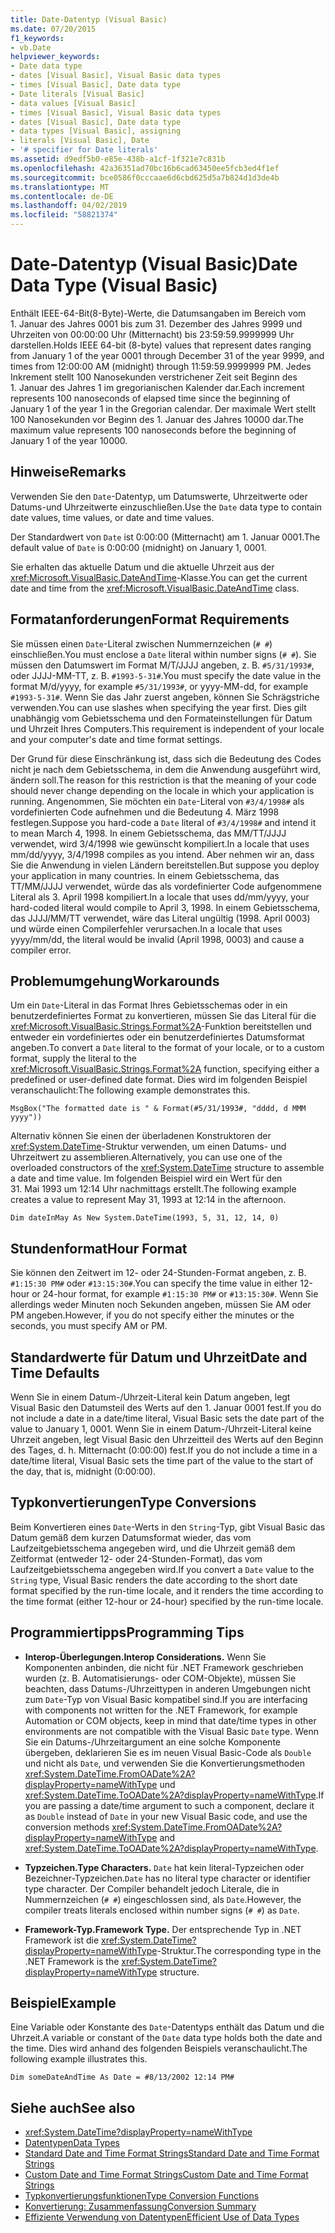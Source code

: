 ```yaml
---
title: Date-Datentyp (Visual Basic)
ms.date: 07/20/2015
f1_keywords:
- vb.Date
helpviewer_keywords:
- Date data type
- dates [Visual Basic], Visual Basic data types
- times [Visual Basic], Date data type
- Date literals [Visual Basic]
- data values [Visual Basic]
- times [Visual Basic], Visual Basic data types
- dates [Visual Basic], Date data type
- data types [Visual Basic], assigning
- literals [Visual Basic], Date
- '# specifier for Date literals'
ms.assetid: d9edf5b0-e85e-438b-a1cf-1f321e7c831b
ms.openlocfilehash: 42a36351ad70bc16b6cad63450ee5fcb3ed4f1ef
ms.sourcegitcommit: bce0586f0cccaae6d6cbd625d5a7b824d1d3de4b
ms.translationtype: MT
ms.contentlocale: de-DE
ms.lasthandoff: 04/02/2019
ms.locfileid: "58821374"
---
```

# <a name="date-data-type-visual-basic"></a><span data-ttu-id="fe0fd-102">Date-Datentyp (Visual Basic)</span><span class="sxs-lookup"><span data-stu-id="fe0fd-102">Date Data Type (Visual Basic)</span></span>
<span data-ttu-id="fe0fd-103">Enthält IEEE-64-Bit(8-Byte)-Werte, die Datumsangaben im Bereich vom 1. Januar des Jahres 0001 bis zum 31. Dezember des Jahres 9999 und Uhrzeiten von 00:00:00 Uhr (Mitternacht) bis 23:59:59.9999999 Uhr darstellen.</span><span class="sxs-lookup"><span data-stu-id="fe0fd-103">Holds IEEE 64-bit (8-byte) values that represent dates ranging from January 1 of the year 0001 through December 31 of the year 9999, and times from 12:00:00 AM (midnight) through 11:59:59.9999999 PM.</span></span> <span data-ttu-id="fe0fd-104">Jedes Inkrement stellt 100 Nanosekunden verstrichener Zeit seit Beginn des 1. Januar des Jahres 1 im gregorianischen Kalender dar.</span><span class="sxs-lookup"><span data-stu-id="fe0fd-104">Each increment represents 100 nanoseconds of elapsed time since the beginning of January 1 of the year 1 in the Gregorian calendar.</span></span> <span data-ttu-id="fe0fd-105">Der maximale Wert stellt 100 Nanosekunden vor Beginn des 1. Januar des Jahres 10000 dar.</span><span class="sxs-lookup"><span data-stu-id="fe0fd-105">The maximum value represents 100 nanoseconds before the beginning of January 1 of the year 10000.</span></span>  
  
## <a name="remarks"></a><span data-ttu-id="fe0fd-106">Hinweise</span><span class="sxs-lookup"><span data-stu-id="fe0fd-106">Remarks</span></span>  
 <span data-ttu-id="fe0fd-107">Verwenden Sie den `Date`-Datentyp, um Datumswerte, Uhrzeitwerte oder Datums-und Uhrzeitwerte einzuschließen.</span><span class="sxs-lookup"><span data-stu-id="fe0fd-107">Use the `Date` data type to contain date values, time values, or date and time values.</span></span>  
  
 <span data-ttu-id="fe0fd-108">Der Standardwert von `Date` ist 0:00:00 (Mitternacht) am 1. Januar 0001.</span><span class="sxs-lookup"><span data-stu-id="fe0fd-108">The default value of `Date` is 0:00:00 (midnight) on January 1, 0001.</span></span>  
  
 <span data-ttu-id="fe0fd-109">Sie erhalten das aktuelle Datum und die aktuelle Uhrzeit aus der <xref:Microsoft.VisualBasic.DateAndTime>-Klasse.</span><span class="sxs-lookup"><span data-stu-id="fe0fd-109">You can get the current date and time from the <xref:Microsoft.VisualBasic.DateAndTime> class.</span></span>  
  
## <a name="format-requirements"></a><span data-ttu-id="fe0fd-110">Formatanforderungen</span><span class="sxs-lookup"><span data-stu-id="fe0fd-110">Format Requirements</span></span>  
 <span data-ttu-id="fe0fd-111">Sie müssen einen `Date`-Literal zwischen Nummernzeichen (`# #`) einschließen.</span><span class="sxs-lookup"><span data-stu-id="fe0fd-111">You must enclose a `Date` literal within number signs (`# #`).</span></span> <span data-ttu-id="fe0fd-112">Sie müssen den Datumswert im Format M/T/JJJJ angeben, z. B. `#5/31/1993#`, oder JJJJ-MM-TT, z. B. `#1993-5-31#`.</span><span class="sxs-lookup"><span data-stu-id="fe0fd-112">You must specify the date value in the format M/d/yyyy, for example `#5/31/1993#`, or yyyy-MM-dd, for example `#1993-5-31#`.</span></span> <span data-ttu-id="fe0fd-113">Wenn Sie das Jahr zuerst angeben, können Sie Schrägstriche verwenden.</span><span class="sxs-lookup"><span data-stu-id="fe0fd-113">You can use slashes when specifying the year first.</span></span>  <span data-ttu-id="fe0fd-114">Dies gilt unabhängig vom Gebietsschema und den Formateinstellungen für Datum und Uhrzeit Ihres Computers.</span><span class="sxs-lookup"><span data-stu-id="fe0fd-114">This requirement is independent of your locale and your computer's date and time format settings.</span></span>  
  
 <span data-ttu-id="fe0fd-115">Der Grund für diese Einschränkung ist, dass sich die Bedeutung des Codes nicht je nach dem Gebietsschema, in dem die Anwendung ausgeführt wird, ändern soll.</span><span class="sxs-lookup"><span data-stu-id="fe0fd-115">The reason for this restriction is that the meaning of your code should never change depending on the locale in which your application is running.</span></span> <span data-ttu-id="fe0fd-116">Angenommen, Sie möchten ein `Date`-Literal von `#3/4/1998#` als vordefinierten Code aufnehmen und die Bedeutung 4. März 1998 festlegen.</span><span class="sxs-lookup"><span data-stu-id="fe0fd-116">Suppose you hard-code a `Date` literal of `#3/4/1998#` and intend it to mean March 4, 1998.</span></span> <span data-ttu-id="fe0fd-117">In einem Gebietsschema, das MM/TT/JJJJ verwendet, wird 3/4/1998 wie gewünscht kompiliert.</span><span class="sxs-lookup"><span data-stu-id="fe0fd-117">In a locale that uses mm/dd/yyyy, 3/4/1998 compiles as you intend.</span></span> <span data-ttu-id="fe0fd-118">Aber nehmen wir an, dass Sie die Anwendung in vielen Ländern bereitstellen.</span><span class="sxs-lookup"><span data-stu-id="fe0fd-118">But suppose you deploy your application in many countries.</span></span> <span data-ttu-id="fe0fd-119">In einem Gebietsschema, das TT/MM/JJJJ verwendet, würde das als vordefinierter Code aufgenommene Literal als 3. April 1998 kompiliert.</span><span class="sxs-lookup"><span data-stu-id="fe0fd-119">In a locale that uses dd/mm/yyyy, your hard-coded literal would compile to April 3, 1998.</span></span> <span data-ttu-id="fe0fd-120">In einem Gebietsschema, das JJJJ/MM/TT verwendet, wäre das Literal ungültig (1998. April 0003) und würde einen Compilerfehler verursachen.</span><span class="sxs-lookup"><span data-stu-id="fe0fd-120">In a locale that uses yyyy/mm/dd, the literal would be invalid (April 1998, 0003) and cause a compiler error.</span></span>  
  
## <a name="workarounds"></a><span data-ttu-id="fe0fd-121">Problemumgehung</span><span class="sxs-lookup"><span data-stu-id="fe0fd-121">Workarounds</span></span>  
 <span data-ttu-id="fe0fd-122">Um ein `Date`-Literal in das Format Ihres Gebietsschemas oder in ein benutzerdefiniertes Format zu konvertieren, müssen Sie das Literal für die <xref:Microsoft.VisualBasic.Strings.Format%2A>-Funktion bereitstellen und entweder ein vordefiniertes oder ein benutzerdefiniertes Datumsformat angeben.</span><span class="sxs-lookup"><span data-stu-id="fe0fd-122">To convert a `Date` literal to the format of your locale, or to a custom format, supply the literal to the <xref:Microsoft.VisualBasic.Strings.Format%2A> function, specifying either a predefined or user-defined date format.</span></span> <span data-ttu-id="fe0fd-123">Dies wird im folgenden Beispiel veranschaulicht:</span><span class="sxs-lookup"><span data-stu-id="fe0fd-123">The following example demonstrates this.</span></span>  
  
```  
MsgBox("The formatted date is " & Format(#5/31/1993#, "dddd, d MMM yyyy"))  
```  
  
 <span data-ttu-id="fe0fd-124">Alternativ können Sie einen der überladenen Konstruktoren der <xref:System.DateTime>-Struktur verwenden, um einen Datums- und Uhrzeitwert zu assemblieren.</span><span class="sxs-lookup"><span data-stu-id="fe0fd-124">Alternatively, you can use one of the overloaded constructors of the <xref:System.DateTime> structure to assemble a date and time value.</span></span> <span data-ttu-id="fe0fd-125">Im folgenden Beispiel wird ein Wert für den 31. Mai 1993 um 12:14 Uhr nachmittags erstellt.</span><span class="sxs-lookup"><span data-stu-id="fe0fd-125">The following example creates a value to represent May 31, 1993 at 12:14 in the afternoon.</span></span>  
  
```  
Dim dateInMay As New System.DateTime(1993, 5, 31, 12, 14, 0)  
```  
  
## <a name="hour-format"></a><span data-ttu-id="fe0fd-126">Stundenformat</span><span class="sxs-lookup"><span data-stu-id="fe0fd-126">Hour Format</span></span>  
 <span data-ttu-id="fe0fd-127">Sie können den Zeitwert im 12- oder 24-Stunden-Format angeben, z. B. `#1:15:30 PM#` oder `#13:15:30#`.</span><span class="sxs-lookup"><span data-stu-id="fe0fd-127">You can specify the time value in either 12-hour or 24-hour format, for example `#1:15:30 PM#` or `#13:15:30#`.</span></span> <span data-ttu-id="fe0fd-128">Wenn Sie allerdings weder Minuten noch Sekunden angeben, müssen Sie AM oder PM angeben.</span><span class="sxs-lookup"><span data-stu-id="fe0fd-128">However, if you do not specify either the minutes or the seconds, you must specify AM or PM.</span></span>  
  
## <a name="date-and-time-defaults"></a><span data-ttu-id="fe0fd-129">Standardwerte für Datum und Uhrzeit</span><span class="sxs-lookup"><span data-stu-id="fe0fd-129">Date and Time Defaults</span></span>  
 <span data-ttu-id="fe0fd-130">Wenn Sie in einem Datum-/Uhrzeit-Literal kein Datum angeben, legt Visual Basic den Datumsteil des Werts auf den 1. Januar 0001 fest.</span><span class="sxs-lookup"><span data-stu-id="fe0fd-130">If you do not include a date in a date/time literal, Visual Basic sets the date part of the value to January 1, 0001.</span></span> <span data-ttu-id="fe0fd-131">Wenn Sie in einem Datum-/Uhrzeit-Literal keine Uhrzeit angeben, legt Visual Basic den Uhrzeitteil des Werts auf den Beginn des Tages, d. h. Mitternacht (0:00:00) fest.</span><span class="sxs-lookup"><span data-stu-id="fe0fd-131">If you do not include a time in a date/time literal, Visual Basic sets the time part of the value to the start of the day, that is, midnight (0:00:00).</span></span>  
  
## <a name="type-conversions"></a><span data-ttu-id="fe0fd-132">Typkonvertierungen</span><span class="sxs-lookup"><span data-stu-id="fe0fd-132">Type Conversions</span></span>  
 <span data-ttu-id="fe0fd-133">Beim Konvertieren eines `Date`-Werts in den `String`-Typ, gibt Visual Basic das Datum gemäß dem kurzen Datumsformat wieder, das vom Laufzeitgebietsschema angegeben wird, und die Uhrzeit gemäß dem Zeitformat (entweder 12- oder 24-Stunden-Format), das vom Laufzeitgebietsschema angegeben wird.</span><span class="sxs-lookup"><span data-stu-id="fe0fd-133">If you convert a `Date` value to the `String` type, Visual Basic renders the date according to the short date format specified by the run-time locale, and it renders the time according to the time format (either 12-hour or 24-hour) specified by the run-time locale.</span></span>  
  
## <a name="programming-tips"></a><span data-ttu-id="fe0fd-134">Programmiertipps</span><span class="sxs-lookup"><span data-stu-id="fe0fd-134">Programming Tips</span></span>  
  
-   <span data-ttu-id="fe0fd-135">**Interop-Überlegungen.**</span><span class="sxs-lookup"><span data-stu-id="fe0fd-135">**Interop Considerations.**</span></span> <span data-ttu-id="fe0fd-136">Wenn Sie Komponenten anbinden, die nicht für .NET Framework geschrieben wurden (z. B. Automatisierungs- oder COM-Objekte), müssen Sie beachten, dass Datums-/Uhrzeittypen in anderen Umgebungen nicht zum `Date`-Typ von Visual Basic kompatibel sind.</span><span class="sxs-lookup"><span data-stu-id="fe0fd-136">If you are interfacing with components not written for the .NET Framework, for example Automation or COM objects, keep in mind that date/time types in other environments are not compatible with the Visual Basic `Date` type.</span></span> <span data-ttu-id="fe0fd-137">Wenn Sie ein Datums-/Uhrzeitargument an eine solche Komponente übergeben, deklarieren Sie es im neuen Visual Basic-Code als `Double` und nicht als `Date`, und verwenden Sie die Konvertierungsmethoden <xref:System.DateTime.FromOADate%2A?displayProperty=nameWithType> und <xref:System.DateTime.ToOADate%2A?displayProperty=nameWithType>.</span><span class="sxs-lookup"><span data-stu-id="fe0fd-137">If you are passing a date/time argument to such a component, declare it as `Double` instead of `Date` in your new Visual Basic code, and use the conversion methods <xref:System.DateTime.FromOADate%2A?displayProperty=nameWithType> and <xref:System.DateTime.ToOADate%2A?displayProperty=nameWithType>.</span></span>  
  
-   <span data-ttu-id="fe0fd-138">**Typzeichen.**</span><span class="sxs-lookup"><span data-stu-id="fe0fd-138">**Type Characters.**</span></span> <span data-ttu-id="fe0fd-139">`Date` hat kein literal-Typzeichen oder Bezeichner-Typzeichen.</span><span class="sxs-lookup"><span data-stu-id="fe0fd-139">`Date` has no literal type character or identifier type character.</span></span> <span data-ttu-id="fe0fd-140">Der Compiler behandelt jedoch Literale, die in Nummernzeichen (`# #`) eingeschlossen sind, als `Date`.</span><span class="sxs-lookup"><span data-stu-id="fe0fd-140">However, the compiler treats literals enclosed within number signs (`# #`) as `Date`.</span></span>  
  
-   <span data-ttu-id="fe0fd-141">**Framework-Typ.**</span><span class="sxs-lookup"><span data-stu-id="fe0fd-141">**Framework Type.**</span></span> <span data-ttu-id="fe0fd-142">Der entsprechende Typ in .NET Framework ist die <xref:System.DateTime?displayProperty=nameWithType>-Struktur.</span><span class="sxs-lookup"><span data-stu-id="fe0fd-142">The corresponding type in the .NET Framework is the <xref:System.DateTime?displayProperty=nameWithType> structure.</span></span>  
  
## <a name="example"></a><span data-ttu-id="fe0fd-143">Beispiel</span><span class="sxs-lookup"><span data-stu-id="fe0fd-143">Example</span></span>  
 <span data-ttu-id="fe0fd-144">Eine Variable oder Konstante des `Date`-Datentyps enthält das Datum und die Uhrzeit.</span><span class="sxs-lookup"><span data-stu-id="fe0fd-144">A variable or constant of the `Date` data type holds both the date and the time.</span></span> <span data-ttu-id="fe0fd-145">Dies wird anhand des folgenden Beispiels veranschaulicht.</span><span class="sxs-lookup"><span data-stu-id="fe0fd-145">The following example illustrates this.</span></span>  
  
```  
Dim someDateAndTime As Date = #8/13/2002 12:14 PM#  
```  
  
## <a name="see-also"></a><span data-ttu-id="fe0fd-146">Siehe auch</span><span class="sxs-lookup"><span data-stu-id="fe0fd-146">See also</span></span>

- <xref:System.DateTime?displayProperty=nameWithType>
- [<span data-ttu-id="fe0fd-147">Datentypen</span><span class="sxs-lookup"><span data-stu-id="fe0fd-147">Data Types</span></span>](../../../visual-basic/language-reference/data-types/index.md)
- [<span data-ttu-id="fe0fd-148">Standard Date and Time Format Strings</span><span class="sxs-lookup"><span data-stu-id="fe0fd-148">Standard Date and Time Format Strings</span></span>](../../../standard/base-types/standard-date-and-time-format-strings.md)
- [<span data-ttu-id="fe0fd-149">Custom Date and Time Format Strings</span><span class="sxs-lookup"><span data-stu-id="fe0fd-149">Custom Date and Time Format Strings</span></span>](../../../standard/base-types/custom-date-and-time-format-strings.md)
- [<span data-ttu-id="fe0fd-150">Typkonvertierungsfunktionen</span><span class="sxs-lookup"><span data-stu-id="fe0fd-150">Type Conversion Functions</span></span>](../../../visual-basic/language-reference/functions/type-conversion-functions.md)
- [<span data-ttu-id="fe0fd-151">Konvertierung: Zusammenfassung</span><span class="sxs-lookup"><span data-stu-id="fe0fd-151">Conversion Summary</span></span>](../../../visual-basic/language-reference/keywords/conversion-summary.md)
- [<span data-ttu-id="fe0fd-152">Effiziente Verwendung von Datentypen</span><span class="sxs-lookup"><span data-stu-id="fe0fd-152">Efficient Use of Data Types</span></span>](../../../visual-basic/programming-guide/language-features/data-types/efficient-use-of-data-types.md)
